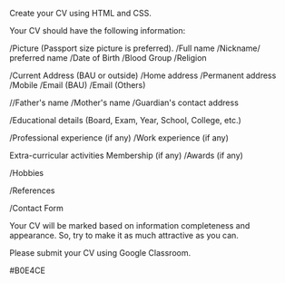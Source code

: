 Create your CV using HTML and CSS.

Your CV should have the following information:

/Picture (Passport size picture is preferred).
/Full name
/Nickname/ preferred name
/Date of Birth
/Blood Group
/Religion

/Current Address (BAU or outside)
/Home address
/Permanent address
/Mobile
/Email (BAU)
/Email (Others)

//Father's name
/Mother's name
/Guardian's contact address

/Educational details (Board, Exam, Year, School, College, etc.)

/Professional experience (if any)
/Work experience (if any)

Extra-curricular activities
Membership (if any)
/Awards (if any)

/Hobbies

/References

/Contact Form


Your CV will be marked based on information completeness and appearance. So, try to make it as much attractive as you can.

Please submit your CV using Google Classroom.

#B0E4CE